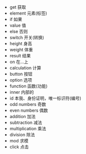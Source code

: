   * get             获取
  * element         元素(标签)
  * if              如果
  * value           值
  * else            否则
  * switch          开关(转换)
  * height          身高
  * weight          体重
  * result          结果
  * on              在...上
  * calculation     计算
  * button          按钮
  * option          选项
  * function        函数(功能)
  * inner           内部的
  * id              本我、身份证明，唯一标识符(编号)
  * odd  numbers    奇数
  * even numbers    偶数
  * addition        加法
  * subtraction     减法
  * multiplication  乘法
  * division        除法
  * mod             求模
  * click           点击